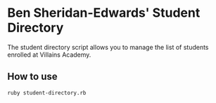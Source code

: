# Ben Sheridan-Edwards' Student Directory #

The student directory script allows you to manage the list of students enrolled at Villains Academy.

## How to use ##

```shell
ruby student-directory.rb
```
